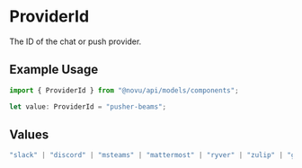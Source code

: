 # ProviderId

The ID of the chat or push provider.

## Example Usage

```typescript
import { ProviderId } from "@novu/api/models/components";

let value: ProviderId = "pusher-beams";
```

## Values

```typescript
"slack" | "discord" | "msteams" | "mattermost" | "ryver" | "zulip" | "grafana-on-call" | "getstream" | "rocket-chat" | "whatsapp-business" | "fcm" | "apns" | "expo" | "one-signal" | "pushpad" | "push-webhook" | "pusher-beams"
```